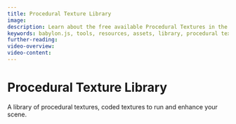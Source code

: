 ```yaml
---
title: Procedural Texture Library
image:
description: Learn about the free available Procedural Textures in the Babylon.js Procedural Texture library.
keywords: babylon.js, tools, resources, assets, library, procedural texture
further-reading:
video-overview:
video-content:
---
```


# Procedural Texture Library

A library of procedural textures, coded textures to run and enhance your scene.
